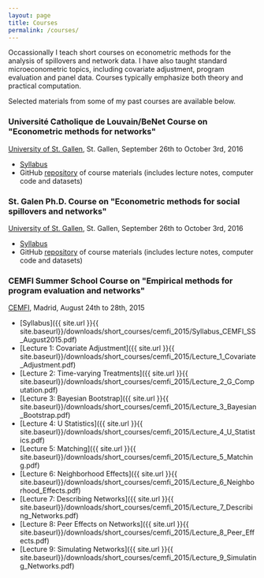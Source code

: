 ```yaml
---
layout: page
title: Courses
permalink: /courses/
---
```

Occassionally I teach short courses on econometric methods for the analysis of spillovers and network data. I have also taught standard microeconometric topics, including covariate adjustment, program evaluation and panel data. Courses typically emphasize both theory and practical computation.

Selected materials from some of my past courses are available below.

### Université Catholique de Louvain/BeNet Course on "Econometric methods for networks"
[University of St. Gallen](https://be-net.github.io/2016/), St. Gallen, September 26th to October 3rd, 2016

* [Syllabus](https://github.com/bryangraham/short_courses/blob/master/CORE_Winter_School/Syllabus_CORE_Networks_Dec2016.pdf)
* GitHub [repository](https://github.com/bryangraham/short_courses/tree/master/CORE_Winter_School) of course materials (includes lecture notes, computer code and datasets)

### St. Galen Ph.D. Course on "Econometric methods for social spillovers and networks"
[University of St. Gallen](http://www.sew.unisg.ch/en), St. Gallen, September 26th to October 3rd, 2016

* [Syllabus](https://github.com/bryangraham/short_courses/blob/master/St_Gallen/Syllabus/Syllabus_St_Gallen_Networks_Sept2016.pdf)
* GitHub [repository](https://github.com/bryangraham/short_courses/tree/master/St_Gallen) of course materials (includes lecture notes, computer code and datasets)

### CEMFI Summer School Course on "Empirical methods for program evaluation and networks"
[CEMFI](http://www.cemfi.es/), Madrid, August 24th to 28th, 2015

* [Syllabus]({{ site.url }}{{ site.baseurl}}/downloads/short_courses/cemfi_2015/Syllabus_CEMFI_SS_August2015.pdf)
* [Lecture 1: Covariate Adjustment]({{ site.url }}{{ site.baseurl}}/downloads/short_courses/cemfi_2015/Lecture_1_Covariate_Adjustment.pdf)
* [Lecture 2: Time-varying Treatments]({{ site.url }}{{ site.baseurl}}/downloads/short_courses/cemfi_2015/Lecture_2_G_Computation.pdf)
* [Lecture 3: Bayesian Bootstrap]({{ site.url }}{{ site.baseurl}}/downloads/short_courses/cemfi_2015/Lecture_3_Bayesian_Bootstrap.pdf)
* [Lecture 4: U Statistics]({{ site.url }}{{ site.baseurl}}/downloads/short_courses/cemfi_2015/Lecture_4_U_Statistics.pdf)
* [Lecture 5: Matching]({{ site.url }}{{ site.baseurl}}/downloads/short_courses/cemfi_2015/Lecture_5_Matching.pdf)
* [Lecture 6: Neighborhood Effects]({{ site.url }}{{ site.baseurl}}/downloads/short_courses/cemfi_2015/Lecture_6_Neighborhood_Effects.pdf)
* [Lecture 7: Describing Networks]({{ site.url }}{{ site.baseurl}}/downloads/short_courses/cemfi_2015/Lecture_7_Describing_Networks.pdf)
* [Lecture 8: Peer Effects on Networks]({{ site.url }}{{ site.baseurl}}/downloads/short_courses/cemfi_2015/Lecture_8_Peer_Effects.pdf)
* [Lecture 9: Simulating Networks]({{ site.url }}{{ site.baseurl}}/downloads/short_courses/cemfi_2015/Lecture_9_Simulating_Networks.pdf)


